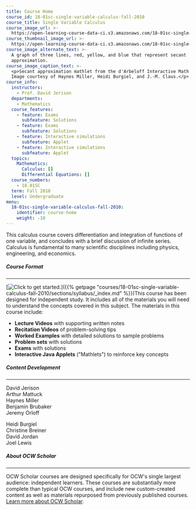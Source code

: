 ```yaml
---
title: Course Home
course_id: 18-01sc-single-variable-calculus-fall-2010
course_title: Single Variable Calculus
course_image_url: >-
  https://open-learning-course-data-ci.s3.amazonaws.com/18-01sc-single-variable-calculus-fall-2010/7b739fdc0a8fb0302fdbe037fbaa89a3_CHP_secant.jpg
course_thumbnail_image_url: >-
  https://open-learning-course-data-ci.s3.amazonaws.com/18-01sc-single-variable-calculus-fall-2010/4f83f6023d195bbba97568501f73d873_18-01SCf10-th.jpg
course_image_alternate_text: >-
  A graph of three lines, red, yellow, and blue that represent secant
  approximation. 
course_image_caption_text: >-
  <p>Secant approximation mathlet from the d'Arbeloff Interactive Math Project.
  Image courtesy of Haynes Miller, Heidi Burgiel, and J.-M. Claus.</p>
course_info:
  instructors:
    - Prof. David Jerison
  departments:
    - Mathematics
  course_features:
    - feature: Exams
      subfeature: Solutions
    - feature: Exams
      subfeature: Solutions
    - feature: Interactive simulations
      subfeature: Applet
    - feature: Interactive simulations
      subfeature: Applet
  topics:
    Mathematics:
      Calculus: []
      Differential Equations: []
  course_numbers:
    - 18.01SC
  term: Fall 2010
  level: Undergraduate
menu:
  18-01sc-single-variable-calculus-fall-2010:
    identifier: course-home
    weight: -10
---
```

This calculus course covers differentiation and integration of functions of one variable, and concludes with a brief discussion of infinite series. Calculus is fundamental to many scientific disciplines including physics, engineering, and economics.
##### Course Format

* * *

[![Click to get started.](/images/button_start.png)]({{% getpage "courses/18-01sc-single-variable-calculus-fall-2010/sections/syllabus/_index.md" %}})This course has been designed for independent study. It includes all of the materials you will need to understand the concepts covered in this subject. The materials in this course include:

*   **Lecture Videos** with supporting written notes
*   **Recitation Videos** of problem-solving tips
*   **Worked Examples** with detailed solutions to sample problems
*   **Problem sets** with solutions
*   **Exams** with solutions
*   **Interactive Java Applets** ("Mathlets") to reinforce key concepts

##### Content Development

* * *

David Jerison  
Arthur Mattuck  
Haynes Miller  
Benjamin Brubaker  
Jeremy Orloff

Heidi Burgiel  
Christine Breiner  
David Jordan  
Joel Lewis

##### About OCW Scholar

* * *

OCW Scholar courses are designed specifically for OCW's single largest audience: independent learners. These courses are substantially more complete than typical OCW courses, and include new custom-created content as well as materials repurposed from previously published courses. [Learn more about OCW Scholar](/courses/ocw-scholar).